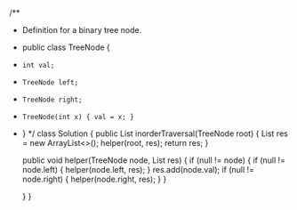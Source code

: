 /**
 * Definition for a binary tree node.
 * public class TreeNode {
 *     int val;
 *     TreeNode left;
 *     TreeNode right;
 *     TreeNode(int x) { val = x; }
 * }
 */
class Solution {
    public List<Integer> inorderTraversal(TreeNode root) {
        List<Integer> res = new ArrayList<>();
        helper(root, res);
        return res;
    }

    public void helper(TreeNode node, List<Integer> res) {
        if (null != node) {
            if (null != node.left) {
                helper(node.left, res);
            }
            res.add(node.val);
            if (null != node.right) {
                helper(node.right, res);
            }
        }

    }
}
